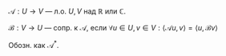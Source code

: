 $\mathscr{A}:U\to V$ — л.о. $U,V$ над $\mathbb{R}\text{ или }\mathbb{C}$.

$\mathscr{B}:V\to U$ — сопр. к $\mathscr{A}$, если $\forall u \in U, v \in V: \langle \mathscr{A}u,v \rangle=\langle u,\mathscr{B}v \rangle$

Обозн. как $\mathscr{A}^{*}$.